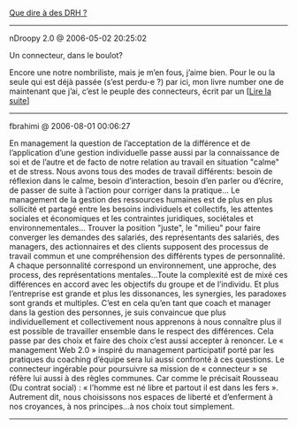 [Que dire à des DRH ?](../../../2006/4/que-dire-des-drh.md)

---
nDroopy 2.0 @ 2006-05-02 20:25:02

Un connecteur, dans le boulot?

Encore une notre nombriliste, mais je m’en fous, j’aime bien. Pour le ou la seule qui est déjà passée (s’est perdu-e ?) par ici, mon livre number one de maintenant que j’ai, c’est le peuple des connecteurs, écrit par un [[Lire la suite](http://grosvinz.typepad.com/droopy_20/2006/05/un_connecteur_d.html)]

---

fbrahimi @ 2006-08-01 00:06:27

En management la question de l’acceptation de la différence et de l’application d’une gestion individuelle passe aussi par la connaissance de soi et de l’autre et de facto de notre relation au travail en situation "calme" et de stress. Nous avons tous des modes de travail différents: besoin de réflexion dans le calme, besoin d’interaction, besoin d’en parler ou d’écrire, de passer de suite à l’action pour corriger dans la pratique... Le management de la gestion des ressources humaines est de plus en plus sollicité et partagé entre les besoins individuels et collectifs, les attentes sociales et économiques et les contraintes juridiques, sociétales et environnementales… Trouver la position "juste", le "milieu" pour faire converger les demandes des salariés, des représentants des salariés, des managers, des actionnaires et des clients supposent des processus de travail commun et une compréhension des différents types de personnalité. A chaque personnalité correspond un environnement, une approche, des process, des représentations mentales…Toute la complexité est de mixé ces différences en accord avec les objectifs du groupe et de l’individu. Et plus l’entreprise est grande et plus les dissonances, les synergies, les paradoxes sont grands et multiples. C’est en cela qu’en tant que coach et manager dans la gestion des personnes, je suis convaincue que plus individuellement et collectivement nous apprenons à nous connaître plus il est possible de travailler ensemble dans le respect des différences. Cela passe par des choix et faire des choix c’est aussi accepter à renoncer. Le « management Web 2.0 » inspiré du management participatif porté par les pratiques du coaching d’équipe sera lui aussi confronté à ces questions. Le connecteur ingérable pour poursuivre sa mission de « connecteur » se réfère lui aussi à des règles communes. Car comme le précisait Rousseau (Du contrat social) : « l’homme est né libre et partout il est dans les fers ». Autrement dit, nous choisissons nos espaces de liberté et d’enferment à nos croyances, à nos principes…à nos choix tout simplement.

---

